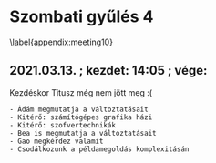 # Szombati gyűlés 4
\label{appendix:meeting10}

## 2021.03.13. ; kezdet: 14:05 ; vége:

Kezdéskor Titusz még nem jött meg :(

	- Ádám megmutatja a változtatásait
	- Kitérő: számítógépes grafika házi
	- Kitérő: szofvertechnikák
	- Bea is megmutatja a változtatásait
	- Gao megkérdez valamit
	- Csodálkozunk a példamegoldás komplexitásán
